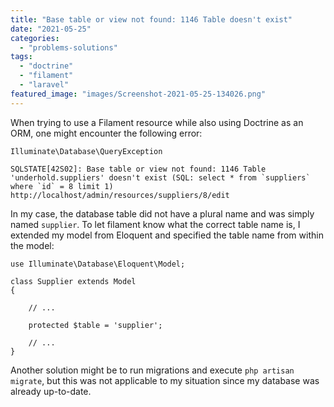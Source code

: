 ```yaml
---
title: "Base table or view not found: 1146 Table doesn't exist"
date: "2021-05-25"
categories: 
  - "problems-solutions"
tags: 
  - "doctrine"
  - "filament"
  - "laravel"
featured_image: "images/Screenshot-2021-05-25-134026.png"
---
```


When trying to use a Filament resource while also using Doctrine as an ORM, one might encounter the following error:

```
Illuminate\Database\QueryException

SQLSTATE[42S02]: Base table or view not found: 1146 Table 'underhold.suppliers' doesn't exist (SQL: select * from `suppliers` where `id` = 8 limit 1)
http://localhost/admin/resources/suppliers/8/edit
```

In my case, the database table did not have a plural name and was simply named `supplier`. To let filament know what the correct table name is, I extended my model from Eloquent and specified the table name from within the model:

```
use Illuminate\Database\Eloquent\Model;

class Supplier extends Model
{

    // ...
    
    protected $table = 'supplier';
    
    // ...
}
```

Another solution might be to run migrations and execute `php artisan migrate`, but this was not applicable to my situation since my database was already up-to-date.
